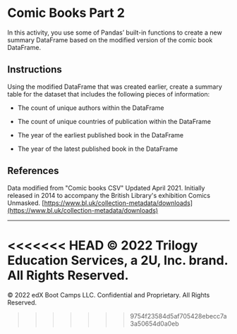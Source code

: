 # Comic Books Part 2

In this activity, you use some of Pandas’ built-in functions to create a new summary DataFrame based on the modified version of the comic book DataFrame.

## Instructions

Using the modified DataFrame that was created earlier, create a summary table for the dataset that includes the following pieces of information:

* The count of unique authors within the DataFrame

* The count of unique countries of publication within the DataFrame

* The year of the earliest published book in the DataFrame

* The year of the latest published book in the DataFrame

## References

 Data modified from "Comic books CSV" Updated April 2021. Initially released in 2014 to accompany the British Library's exhibition Comics Unmasked. [https://www.bl.uk/collection-metadata/downloads](https://www.bl.uk/collection-metadata/downloads)

---
<<<<<<< HEAD
© 2022 Trilogy Education Services, a 2U, Inc. brand. All Rights Reserved.
=======
© 2022 edX Boot Camps LLC. Confidential and Proprietary. All Rights Reserved.
>>>>>>> 9754f23584d5af705428ebecc7a3a50654d0a0eb
